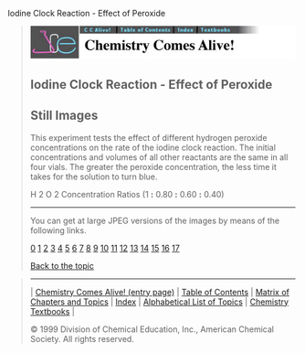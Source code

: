 





 Iodine Clock Reaction - Effect of Peroxide
 



> ![Chemistry Comes Alive!](ccahead.gif)
> 
> 
> 
> 
> 
> 
> 
> 
> 
> ## Iodine Clock Reaction - Effect of Peroxide
> 
> 
> 
> 
> ## Still Images
> 
> 
> 
> 
> 
> 
> 
> 
> 
>  This experiment tests the effect of different hydrogen peroxide concentrations on the rate of the iodine clock reaction. The initial concentrations and volumes of all other reactants are the same in all four vials. The greater the peroxide concentration, the less time it takes for the solution to turn blue.
>  
> 
> 
> 
>  H
>  2 
>  O
>  2 
>  Concentration Ratios (1
>  **:** 
>  0.80
>  **:** 
>  0.60
>  **:** 
>  0.40)
>  
> 
> 
> 
> 
> 
> 
> ---
> 
> 
>  You can get at large JPEG versions of the images by means of the following links.
>    
> 
> 
> [0](../../STILLS/CLOCKRX/CLOCK4/64JPG48/0.JPG) 
> [1](../../STILLS/CLOCKRX/CLOCK4/64JPG48/1.JPG) 
> [2](../../STILLS/CLOCKRX/CLOCK4/64JPG48/2.JPG) 
> [3](../../STILLS/CLOCKRX/CLOCK4/64JPG48/3.JPG) 
> [4](../../STILLS/CLOCKRX/CLOCK4/64JPG48/4.JPG) 
> [5](../../STILLS/CLOCKRX/CLOCK4/64JPG48/5.JPG) 
> [6](../../STILLS/CLOCKRX/CLOCK4/64JPG48/6.JPG) 
> [7](../../STILLS/CLOCKRX/CLOCK4/64JPG48/7.JPG) 
> [8](../../STILLS/CLOCKRX/CLOCK4/64JPG48/8.JPG) 
> [9](../../STILLS/CLOCKRX/CLOCK4/64JPG48/9.JPG) 
> [10](../../STILLS/CLOCKRX/CLOCK4/64JPG48/10.JPG) 
> [11](../../STILLS/CLOCKRX/CLOCK4/64JPG48/11.JPG) 
> [12](../../STILLS/CLOCKRX/CLOCK4/64JPG48/12.JPG) 
> [13](../../STILLS/CLOCKRX/CLOCK4/64JPG48/13.JPG) 
> [14](../../STILLS/CLOCKRX/CLOCK4/64JPG48/14.JPG) 
> [15](../../STILLS/CLOCKRX/CLOCK4/64JPG48/15.JPG) 
> [16](../../STILLS/CLOCKRX/CLOCK4/64JPG48/16.JPG) 
> [17](../../STILLS/CLOCKRX/CLOCK4/64JPG48/17.JPG) 
> 
> 
> 
> 
> [Back to the topic](../../MAIN/CLOCKRX/PAGE1.HTM)



> ---
> 
> 
>  |
>  [Chemistry Comes Alive! (entry page)](../../INDEX.HTM) 
>  |
>  [Table of Contents](../../CONTENTS.HTM) 
>  |
>  [Matrix of Chapters and Topics](../../MATRIX.HTM) 
>  |
>  [Index](../../WORDS.HTM) 
>  |
>  [Alphabetical List of Topics](../../ALPHATOP.HTM) 
>  |
>  [Chemistry Textbooks](../../BOOKS.HTM) 
>  |
>  
>  © 1999 Division of Chemical Education, Inc.,
American Chemical Society. All rights reserved.






